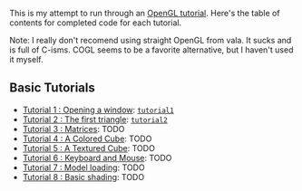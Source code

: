This is my attempt to run through an [OpenGL tutorial](http://www.opengl-tutorial.org/beginners-tutorials/). Here's the table of contents for completed code for each tutorial.

Note: I really don't recomend using straight OpenGL from vala. It sucks and is full of C-isms. COGL seems to be a favorite alternative, but I haven't used it myself.

Basic Tutorials
---------------
* [Tutorial 1 : Opening a window](http://www.opengl-tutorial.org/beginners-tutorials/tutorial-1-opening-a-window/): [`tutorial1`](https://github.com/astronouth7303/gltutorial-vala/tree/tutorial1)
* [Tutorial 2 : The first triangle](http://www.opengl-tutorial.org/beginners-tutorials/tutorial-2-the-first-triangle/): [`tutorial2`](https://github.com/astronouth7303/gltutorial-vala/tree/tutorial2)
* [Tutorial 3 : Matrices](http://www.opengl-tutorial.org/beginners-tutorials/tutorial-3-matrices/): TODO
* [Tutorial 4 : A Colored Cube](http://www.opengl-tutorial.org/beginners-tutorials/tutorial-4-a-colored-cube/): TODO
* [Tutorial 5 : A Textured Cube](http://www.opengl-tutorial.org/beginners-tutorials/tutorial-5-a-textured-cube/): TODO
* [Tutorial 6 : Keyboard and Mouse](http://www.opengl-tutorial.org/beginners-tutorials/tutorial-6-keyboard-and-mouse/): TODO
* [Tutorial 7 : Model loading](http://www.opengl-tutorial.org/beginners-tutorials/tutorial-7-model-loading/): TODO
* [Tutorial 8 : Basic shading](http://www.opengl-tutorial.org/beginners-tutorials/tutorial-8-basic-shading/): TODO